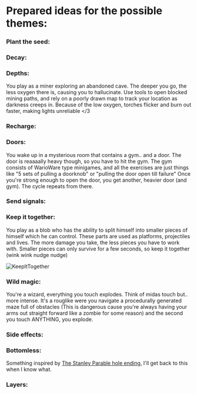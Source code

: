 # Prepared ideas for the possible themes:

### Plant the seed:

### Decay:

### Depths:
You play as a miner exploring an abandoned cave. The deeper you go, the less oxygen there is, causing you to hallucinate.
Use tools to open blocked mining paths, and rely on a poorly drawn map to track your location as darkness creeps in.
Because of the low oxygen, torches flicker and burn out faster, making lights unreliable </3

### Recharge:

### Doors:
You wake up in a mysterious room that contains a gym.. and a door. The door is reaaaally heavy though, so you have to hit the gym.
The gym consists of WarioWare type minigames, and all the exercises are just things like "5 sets of pulling a doorknob" or "pulling the door open till failure"
Once you're strong enough to open the door, you get another, heavier door (and gym). The cycle repeats from there.

### Send signals:

### Keep it together:
You play as a blob who has the ability to split himself into smaller pieces of himself which he can control.
These parts are used as platforms, projectiles and lives. The more damage you take, the less pieces you have to work with.
Smaller pieces can only survive for a few seconds, so keep it together (wink wink nudge nudge)


![KeepItTogether](https://github.com/user-attachments/assets/2207bc76-c083-4560-b4d9-93eb80d00f00)


### Wild magic:
You're a wizard, everything you touch explodes. Think of midas touch but.. more intense.
It's a rouglike were you navigate a procedurally generated maze full of obstacles (This is dangerous cause you're always having your arms out straight forward like a zombie for some reason) and the second you touch ANYTHING, you explode. 

### Side effects:

### Bottomless:
Something inspired by [The Stanley Parable hole ending](https://www.youtube.com/watch?v=iF-a52LowrI), I'll get back to this when I know what.

### Layers:

